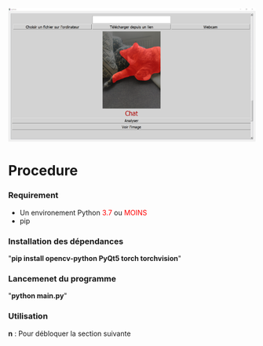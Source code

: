 
![alt text](https://github.com/JoachimHugonot/activite_enjeux-de-societe/blob/main/analyse.png?raw=true)

# Procedure
### Requirement
- Un environement Python <span style="color:red"> 3.7 </span> ou <span style="color:red"> MOINS </span>
- pip

### Installation des dépendances
"**pip install opencv-python PyQt5 torch torchvision**"

### Lancemenet du programme
"**python main.py**"

### Utilisation
**n** : Pour débloquer la section suivante
